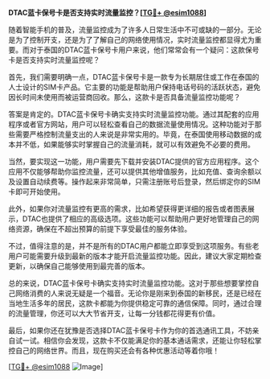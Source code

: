 **DTAC蓝卡保号卡是否支持实时流量监控？[[TG💪+ @esim1088](https://t.me/s/esim1088)]**

随着智能手机的普及，流量监控成为了许多人日常生活中不可或缺的一部分。无论是为了控制开支，还是为了了解自己的网络使用情况，实时流量监控都显得尤为重要。而对于泰国的DTAC蓝卡保号卡用户来说，他们常常会有一个疑问：这款保号卡是否支持实时流量监控呢？

首先，我们需要明确一点，DTAC蓝卡保号卡是一款专为长期居住或工作在泰国的人士设计的SIM卡产品。它主要的功能是帮助用户保持电话号码的活跃状态，避免因长时间未使用而被运营商回收。那么，这款卡是否具备流量监控功能呢？

答案是肯定的。DTAC蓝卡保号卡确实支持实时流量监控功能。通过其配套的应用程序或者官方网站，用户可以轻松查看自己的数据流量使用情况。这种功能对于那些需要严格控制流量支出的人来说是非常实用的。毕竟，在泰国使用移动数据的成本并不低，如果能够实时掌握自己的流量消耗，就可以有效避免不必要的费用。

当然，要实现这一功能，用户需要先下载并安装DTAC提供的官方应用程序。这个应用不仅能够帮助你监控流量，还可以提供其他增值服务，比如充值、查询余额以及设置自动续费等。操作起来非常简单，只需注册账号后登录，然后绑定你的SIM卡即可开始使用。

此外，如果你对流量监控有更高的需求，比如希望获得更详细的报告或者图表展示，DTAC也提供了相应的高级选项。这些功能可以帮助用户更好地管理自己的网络资源，确保在不超出预算的前提下享受最佳的服务体验。

不过，值得注意的是，并不是所有的DTAC用户都能立即享受到这项服务。有些老用户可能需要升级到最新的版本才能开启流量监控功能。因此，建议大家定期检查更新，以确保自己能够使用到最完善的版本。

总的来说，DTAC蓝卡保号卡确实支持实时流量监控功能。这对于那些想要掌控自己网络消费的人来说无疑是一个福音。无论你是刚来到泰国的新移民，还是已经在当地生活多年的居民，这款卡都能为你提供稳定可靠的通信保障。同时，通过合理的流量管理，你还可以大大节省开支，让每一分钱都花得更有价值。

最后，如果你还在犹豫是否选择DTAC蓝卡保号卡作为你的首选通讯工具，不妨亲自试一试。相信你会发现，这款卡不仅能满足你的基本通话需求，还能让你轻松掌控自己的网络世界。而且，现在购买还会有各种优惠活动等着你哦！

[[TG💪+ @esim1088](https://t.me/s/esim1088) ![Image](https://i.postimg.cc/4NQfJmqS/Snipaste-2025-05-13-00-14-12.png)]